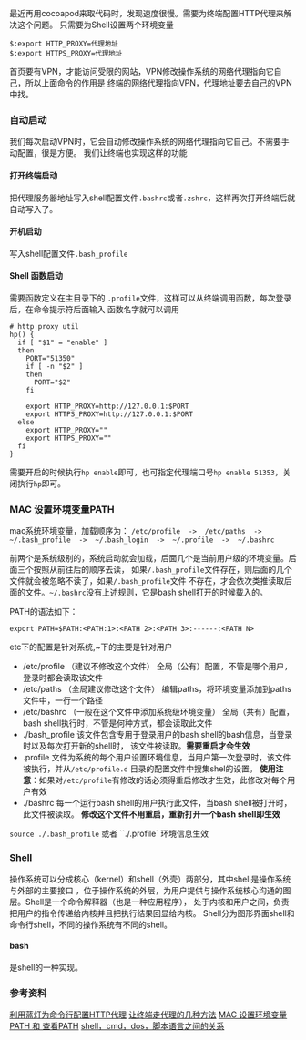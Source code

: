 最近再用cocoapod来取代码时，发现速度很慢。需要为终端配置HTTP代理来解决这个问题。
只需要为Shell设置两个环境变量
```
$:export HTTP_PROXY=代理地址
$:export HTTPS_PROXY=代理地址
```
首页要有VPN，才能访问受限的网站，VPN修改操作系统的网络代理指向它自己，所以上面命令的作用是
终端的网络代理指向VPN，代理地址要去自己的VPN中找。

### 自动启动
我们每次启动VPN时，它会自动修改操作系统的网络代理指向它自己。不需要手动配置，很是方便。
我们让终端也实现这样的功能

#### 打开终端启动
把代理服务器地址写入shell配置文件`.bashrc`或者`.zshrc`，这样再次打开终端后就自动写入了。

#### 开机启动
写入shell配置文件`.bash_profile`

####  Shell 函数启动
需要函数定义在主目录下的 `.profile`文件，这样可以从终端调用函数，每次登录后，在命令提示符后面输入
函数名字就可以调用
```
# http proxy util
hp() {
  if [ "$1" = "enable" ]
  then
    PORT="51350"
    if [ -n "$2" ]
    then
      PORT="$2"
    fi

    export HTTP_PROXY=http://127.0.0.1:$PORT
    export HTTPS_PROXY=http://127.0.0.1:$PORT
  else
    export HTTP_PROXY=""
    export HTTPS_PROXY=""
  fi
}
```
需要开启的时候执行`hp enable`即可，也可指定代理端口号`hp enable 51353`，关闭执行`hp`即可。

### MAC 设置环境变量PATH
mac系统环境变量，加载顺序为：
`/etc/profile  ->  /etc/paths  ->  ~/.bash_profile  ->  ~/.bash_login  ->  ~/.profile  ->  ~/.bashrc`

前两个是系统级别的，系统启动就会加载，后面几个是当前用户级的环境变量。后面三个按照从前往后的顺序去读，
如果`/.bash_profile`文件存在，则后面的几个文件就会被忽略不读了，如果`/.bash_profile`文件
不存在，才会依次类推读取后面的文件。`~/.bashrc`没有上述规则，它是bash shell打开的时候载入的。

PATH的语法如下：
```
export PATH=$PATH:<PATH:1>:<PATH 2>:<PATH 3>:------:<PATH N>
```
etc下的配置是针对系统,~下的主要是针对用户
* /etc/profile （建议不修改这个文件）
全局（公有）配置，不管是哪个用户，登录时都会读取该文件
* /etc/paths （全局建议修改这个文件）
编辑paths，将环境变量添加到paths文件中，一行一个路径
* /etc/bashrc （一般在这个文件中添加系统级环境变量）
全局（共有）配置，bash shell执行时，不管是何种方式，都会读取此文件
* ./bash_profile
该文件包含专用于登录用户的bash shell的bash信息，当登录时以及每次打开新的shell时，
该文件被读取。**需要重启才会生效**
* .profile
文件为系统的每个用户设置环境信息，当用户第一次登录时，该文件被执行，并从`/etc/profile.d`
目录的配置文件中搜集shel的设置。
**使用注意**：如果对`/etc/profile`有修改的话必须得重启修改才生效，此修改对每个用户有效
* ./bashrc
每一个运行bash shell的用户执行此文件，当bash shell被打开时，此文件被读取。
**修改这个文件不用重启，重新打开一个bash shell即生效**

`source ./.bash_profile` 或者 ``./.profile` 环境信息生效

### Shell
操作系统可以分成核心（kernel）和shell（外壳）两部分，其中shell是操作系统与外部的主要接口
，位于操作系统的外层，为用户提供与操作系统核心沟通的图层。Shell是一个命令解释器（也是一种应用程序），
处于内核和用户之间，负责把用户的指令传递给内核并且把执行结果回显给内核。
Shell分为图形界面shell和命令行shell，不同的操作系统有不同的shell。

#### bash
是shell的一种实现。

### 参考资料
[利用蓝灯为命令行配置HTTP代理](https://loveky.github.io/2018/07/05/config-lantern-as-shell-proxy/)
[让终端走代理的几种方法](https://blog.fazero.me/2015/09/15/%E8%AE%A9%E7%BB%88%E7%AB%AF%E8%B5%B0%E4%BB%A3%E7%90%86%E7%9A%84%E5%87%A0%E7%A7%8D%E6%96%B9%E6%B3%95/)
[MAC 设置环境变量PATH 和 查看PATH](https://www.jianshu.com/p/acb1f062a925)
[shell，cmd，dos，脚本语言之间的关系](https://juejin.im/post/59f1a8186fb9a0452935fd29)
